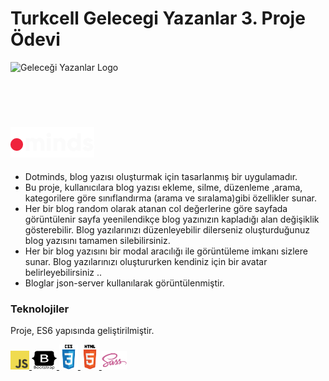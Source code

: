 # Turkcell Gelecegi Yazanlar 3. Proje Ödevi

![Geleceği Yazanlar Logo](https://gelecegiyazanlar.turkcell.com.tr/themes/custom/gyz/logo.svg)

## <img  style="margin-top:3px" src="">
## <img  style="margin-top:3px;" src="./src/asset/logo/lightMinds.png">


  
* Dotminds, blog yazısı oluşturmak için tasarlanmış bir uygulamadır.
*  Bu proje, kullanıcılara blog yazısı ekleme, silme, düzenleme ,arama, kategorilere göre sınıflandırma (arama ve sıralama)gibi özellikler sunar.
* Her bir blog random olarak atanan col değerlerine göre sayfada görüntülenir sayfa yeenilendikçe blog yazınızın kapladığı alan değişiklik gösterebilir. Blog yazılarınızı düzenleyebilir dilerseniz oluşturduğunuz blog yazısını tamamen silebilirsiniz. 
* Her bir blog yazısını bir modal aracılığı ile görüntüleme imkanı sizlere sunar. Blog yazılarınızı oluştururken kendiniz için bir avatar belirleyebilirsiniz ..
* Bloglar  json-server kullanılarak görüntülenmiştir.




### Teknolojiler
Proje, ES6 yapısında geliştirilmiştir.

<p > <a  href="https://www.javascript.com/"  target="_blank"  rel="noreferrer">  <img  src="https://github.com/voodootikigod/logo.js/raw/master/js.png"  alt="javascript"  width="30"  height="30"/>  </a>   <a  href="https://getbootstrap.com"  target="_blank"  rel="noreferrer">  <img  src="https://raw.githubusercontent.com/devicons/devicon/master/icons/bootstrap/bootstrap-plain-wordmark.svg"  alt="bootstrap"  width="40"  height="30"/>  </a>  <a  href="https://www.w3schools.com/css/"  target="_blank"  rel="noreferrer">  <img  src="https://raw.githubusercontent.com/devicons/devicon/master/icons/css3/css3-original-wordmark.svg"  alt="css3"  width="30"  height="40"/>  </a>  <a  href="https://www.w3.org/html/"  target="_blank"  rel="noreferrer">  <img  src="https://raw.githubusercontent.com/devicons/devicon/master/icons/html5/html5-original-wordmark.svg"  alt="html5"  width="30"  height="40"/>  </a>  <a  href="https://sass-lang.com"  target="_blank"  rel="noreferrer">  <img  src="https://raw.githubusercontent.com/devicons/devicon/master/icons/sass/sass-original.svg"  alt="sass"  width="40"  height="30"/>  </a>  </p>

 
